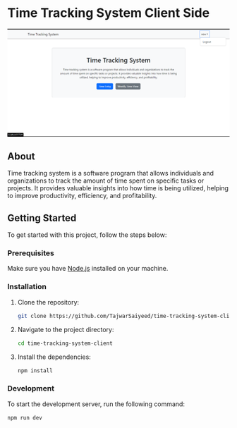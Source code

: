 # Time Tracking System Client Side

![demo](./demo.png)

## About

Time tracking system is a software program that allows individuals and organizations to track the amount of time spent on specific tasks or projects. It provides valuable insights into how time is being utilized, helping to improve productivity, efficiency, and profitability.

## Getting Started

To get started with this project, follow the steps below:

### Prerequisites

Make sure you have [Node.js](https://nodejs.org/) installed on your machine.

### Installation

1. Clone the repository:

   ```bash
   git clone https://github.com/TajwarSaiyeed/time-tracking-system-client.git
   ```

2. Navigate to the project directory:

   ```bash
   cd time-tracking-system-client
   ```

3. Install the dependencies:

   ```bash
   npm install
   ```

### Development

To start the development server, run the following command:

```bash
npm run dev
```
